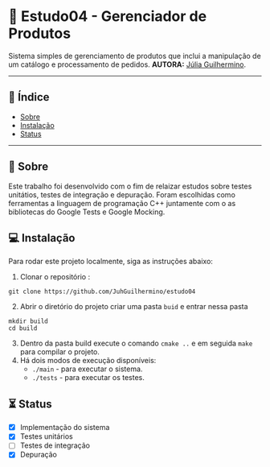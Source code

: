# 📝 Estudo04 - Gerenciador de Produtos
Sistema simples de gerenciamento de produtos que inclui a manipulação de um catálogo e processamento de pedidos.
**AUTORA:** [Júlia Guilhermino](https://github.com/JuhGuilhermino).

---

## 🚀 Índice
- [Sobre](#-sobre)
- [Instalação](#-instalação)
- [Status](#-status)

---

## 📌 Sobre
Este trabalho foi desenvolvido com o fim de relaizar estudos sobre testes unitátios, testes de integração e depuração.
Foram escolhidas como ferramentas a linguagem de programação C++ juntamente com o as bibliotecas do Google Tests e Google Mocking.

## 💻 Instalação

Para rodar este projeto localmente, siga as instruções abaixo:

1. Clonar o repositório :
```
git clone https://github.com/JuhGuilhermino/estudo04
```
2. Abrir o diretório do projeto criar uma pasta `buid` e entrar nessa pasta
```
mkdir build
cd build
```
3. Dentro da pasta build execute o comando  `cmake ..`  e em seguida  `make`  para compilar o projeto.
4. Há dois modos de execução disponíveis:  
    * `./main` - para executar o sistema.
    * `./tests` - para executar os testes.

## ⏳ Status
- [x] Implementação do sistema
- [x] Testes unitários
- [ ] Testes de integração
- [x] Depuração